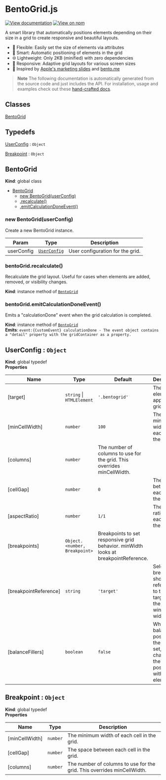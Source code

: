 # BentoGrid.js

[![View documentation](https://img.shields.io/badge/%F0%9F%93%84-Documentation-%23333)](https://mariohamann.github.io/bentogrid.js/) [![View on npm](https://img.shields.io/npm/v/@bentogrid/core)](https://www.npmjs.com/package/@bentogrid/core)

A smart library that automatically positions elements depending on their size in a grid to create responsive and beautiful layouts.

* 🔧 Flexible: Easily set the size of elements via attributes
* 🧠 Smart: Automatic positioning of elements in the grid
* 🌐 Lightweight: Only 2KB (minified) with zero dependencies
* 📱 Responsive: Adaptive grid layouts for various screen sizes
* 🎨 Inspired by [Apple's marketing slides](https://apple-summary-slides.vercel.app/event-AppleEventSeptember2022) and [bento.me](https://bento.me)

> **Note** The following documentation is automatically generated from the source code and just includes the API. For installation, usage and examples check out these [hand-crafted docs](https://mariohamann.github.io/bentogrid.js/).

## Classes

[BentoGrid](#BentoGrid)

## Typedefs

[UserConfig](#UserConfig) : `Object`

[Breakpoint](#Breakpoint) : `Object`

## BentoGrid

**Kind**: global class

* [BentoGrid](#BentoGrid)  
   * [new BentoGrid(userConfig)](#new%5FBentoGrid%5Fnew)  
   * [.recalculate()](#BentoGrid+recalculate)  
   * [.emitCalculationDoneEvent()](#BentoGrid+emitCalculationDoneEvent)

### new BentoGrid(userConfig)

Create a new BentoGrid instance.

| Param      | Type                          | Description                      |
| ---------- | ----------------------------- | -------------------------------- |
| userConfig | [`UserConfig`](#UserConfig) | User configuration for the grid. |

### bentoGrid.recalculate()

Recalculate the grid layout. Useful for cases when elements are added, removed, or visibility changes.

**Kind**: instance method of [`BentoGrid`](#BentoGrid)  

### bentoGrid.emitCalculationDoneEvent()

Emits a "calculationDone" event when the grid calculation is completed.

**Kind**: instance method of [`BentoGrid`](#BentoGrid)  
**Emits**: `event:{CustomEvent} calculationDone - The event object contains a "detail" property with the gridContainer as a property.`  

## UserConfig : `Object`

**Kind**: global typedef  
**Properties**

| Name                    | Type                            | Default                                                                             | Description                                                                                             |
| ----------------------- | ------------------------------- | ----------------------------------------------------------------------------------- | ------------------------------------------------------------------------------------------------------- |
| \[target\]              | `string` \| `HTMLElement`   | `'.bentogrid'`                                                                    | The target element to apply the grid to.                                                                |
| \[minCellWidth\]        | `number`                      | `100`                                                                             | The minimum width of each cell in the grid.                                                             |
| \[columns\]             | `number`                      | The number of columns to use for the grid. This overrides minCellWidth.             |                                                                                                         |
| \[cellGap\]             | `number`                      | `0`                                                                               | The space between each cell in the grid.                                                                |
| \[aspectRatio\]         | `number`                      | `1/1`                                                                             | The aspect ratio of each cell in the grid.                                                              |
| \[breakpoints\]         | `Object.<number, Breakpoint>` | Breakpoints to set responsive grid behavior. minWidth looks at breakpointReference. |                                                                                                         |
| \[breakpointReference\] | `string`                      | `'target'`                                                                        | Select if the breakpoints should reference to the target's or the window's width.                       |
| \[balanceFillers\]      | `boolean`                     | `false`                                                                           | Whether to balance the position of the fillers. If set, they change their position with other elements. |

## Breakpoint : `Object`

**Kind**: global typedef  
**Properties**

| Name             | Type       | Description                                                             |
| ---------------- | ---------- | ----------------------------------------------------------------------- |
| \[minCellWidth\] | `number` | The minimum width of each cell in the grid.                             |
| \[cellGap\]      | `number` | The space between each cell in the grid.                                |
| \[columns\]      | `number` | The number of columns to use for the grid. This overrides minCellWidth. |